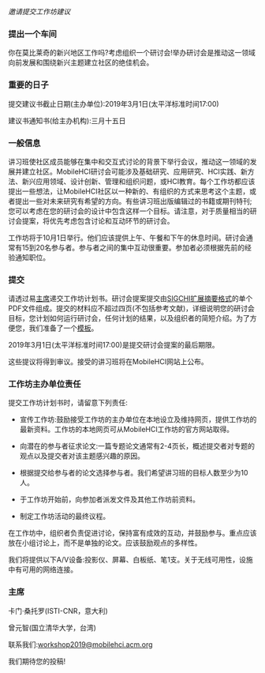
 *邀请提交工作坊建议*

  ### 提出一个车间

  你在莫比莱奇的新兴地区工作吗?考虑组织一个研讨会!举办研讨会是推动这一领域向前发展和围绕新兴主题建立社区的绝佳机会。

 
  ### 重要的日子

  提交建议书截止日期(主办单位):2019年3月1日(太平洋标准时间17:00)

  建议书通知书(给主办机构):三月十五日

  ### 一般信息

  讲习班使社区成员能够在集中和交互式讨论的背景下举行会议，推动这一领域的发展并建立社区。MobileHCI研讨会可能涉及基础研究、应用研究、HCI实践、新方法、新兴应用领域、设计创新、管理和组织问题，或HCI教育。每个工作坊都应该提出一些想法，让MobileHCI社区以一种新的、有组织的方式来思考这个主题，或者提出一些对未来研究有希望的方向。有些讲习班出版编辑过的书籍或期刊特刊;您可以考虑在您的研讨会的设计中包含这样一个目标。请注意，对于质量相当的研讨会提案，将优先考虑包含讨论和互动环节的研讨会。

 
  工作坊将于10月1日举行。他们应该提供上午、午餐和下午的休息时间。研讨会通常有15到20名参与者。参与者之间的集中互动很重要。参加者必须根据先前的经验通知职位。

 
  ### 提交

  请透过易[主席](https://easychair.org/conferences/?conf=mobilehci18workshops)递交工作坊计划书。研讨会提案提交由[SIGCHI扩展摘要格式](https://sigchi.github.io/Document-Formats/)的单个PDF文件组成。提交的材料应不超过四页(不包括参考文献)，详细说明您的研讨会目标，您计划如何运行研讨会，任何计划的结果，以及组织者的简短介绍。为了方便您，我们准备了一个[模板](https://mobilehci.acm.org/2018/wp-content/uploads/2017/12/MobileHCI2018-Workshop-Template.docx)。

 
  2019年3月1日(太平洋标准时间17:00)是提交研讨会提案的最后期限。

  这些提议将得到审议。接受的讲习班将在MobileHCI网站上公布。

 
  ### 工作坊主办单位责任

  提交工作坊计划书时，请留意下列责任:

 
  - 宣传工作坊:鼓励接受工作坊的主办单位在本地设立及维持网页，提供工作坊的最新资料。工作坊的本地网页可从MobileHCI工作坊的官方网站取得。

  - 向潜在的参与者征求论文:一篇专题论文通常有2-4页长，概述提交者对专题的观点以及提交者对该主题感兴趣的原因。

  - 根据提交给参与者的论文选择参与者。我们希望讲习班的目标人数至少为10人。

  - 于工作坊开始前，向参加者派发文件及其他工作坊前资料。

  - 制定工作坊活动的最终议程。

  在工作坊中，组织者负责促进讨论，保持富有成效的互动，并鼓励参与。重点应该放在小组讨论上，而不是单独的论文。应该鼓励观点的多样性。

 
  我们将提供以下A/V设备:投影仪、屏幕、白板纸、笔1支。关于无线可用性，设施中有可用的网络连接。

 
  ### 主席

  卡门·桑托罗(ISTI-CNR，意大利)

  曾元智(国立清华大学，台湾)

 
  联系我们:[workshop2019@mobilehci.acm.org](workshop2019@mobilehci.acm.org)

  我们期待您的投稿!
